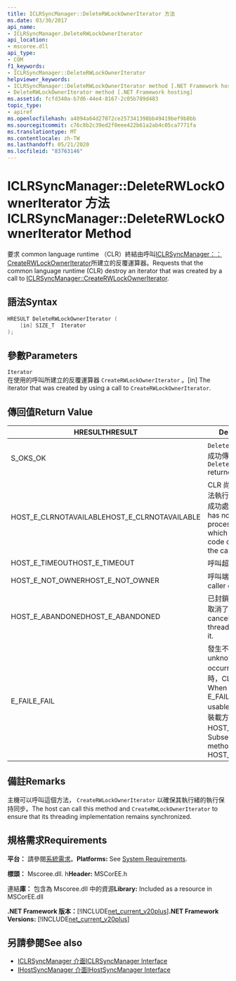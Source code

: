 ```yaml
---
title: ICLRSyncManager::DeleteRWLockOwnerIterator 方法
ms.date: 03/30/2017
api_name:
- ICLRSyncManager.DeleteRWLockOwnerIterator
api_location:
- mscoree.dll
api_type:
- COM
f1_keywords:
- ICLRSyncManager::DeleteRWLockOwnerIterator
helpviewer_keywords:
- ICLRSyncManager::DeleteRWLockOwnerIterator method [.NET Framework hosting]
- DeleteRWLockOwnerIterator method [.NET Framework hosting]
ms.assetid: fcfd340a-b7d6-44e4-8167-2c05b789d483
topic_type:
- apiref
ms.openlocfilehash: a4094a64d27072ce257341398bb49419bef9b8bb
ms.sourcegitcommit: c76c8b2c39ed2f0eee422b61a2ab4c05ca7771fa
ms.translationtype: MT
ms.contentlocale: zh-TW
ms.lasthandoff: 05/21/2020
ms.locfileid: "83763146"
---
```

# <a name="iclrsyncmanagerdeleterwlockowneriterator-method"></a><span data-ttu-id="73959-102">ICLRSyncManager::DeleteRWLockOwnerIterator 方法</span><span class="sxs-lookup"><span data-stu-id="73959-102">ICLRSyncManager::DeleteRWLockOwnerIterator Method</span></span>
<span data-ttu-id="73959-103">要求 common language runtime （CLR）終結由呼叫[ICLRSyncManager：： CreateRWLockOwnerIterator](iclrsyncmanager-createrwlockowneriterator-method.md)所建立的反覆運算器。</span><span class="sxs-lookup"><span data-stu-id="73959-103">Requests that the common language runtime (CLR) destroy an iterator that was created by a call to [ICLRSyncManager::CreateRWLockOwnerIterator](iclrsyncmanager-createrwlockowneriterator-method.md).</span></span>  
  
## <a name="syntax"></a><span data-ttu-id="73959-104">語法</span><span class="sxs-lookup"><span data-stu-id="73959-104">Syntax</span></span>  
  
```cpp  
HRESULT DeleteRWLockOwnerIterator (  
    [in] SIZE_T  Iterator  
);  
```  
  
## <a name="parameters"></a><span data-ttu-id="73959-105">參數</span><span class="sxs-lookup"><span data-stu-id="73959-105">Parameters</span></span>  
 `Iterator`  
 <span data-ttu-id="73959-106">在使用的呼叫所建立的反覆運算器 `CreateRWLockOwnerIterator` 。</span><span class="sxs-lookup"><span data-stu-id="73959-106">[in] The iterator that was created by using a call to `CreateRWLockOwnerIterator`.</span></span>  
  
## <a name="return-value"></a><span data-ttu-id="73959-107">傳回值</span><span class="sxs-lookup"><span data-stu-id="73959-107">Return Value</span></span>  
  
|<span data-ttu-id="73959-108">HRESULT</span><span class="sxs-lookup"><span data-stu-id="73959-108">HRESULT</span></span>|<span data-ttu-id="73959-109">Description</span><span class="sxs-lookup"><span data-stu-id="73959-109">Description</span></span>|  
|-------------|-----------------|  
|<span data-ttu-id="73959-110">S_OK</span><span class="sxs-lookup"><span data-stu-id="73959-110">S_OK</span></span>|<span data-ttu-id="73959-111">`DeleteRWLockOwnerIterator`已成功傳回。</span><span class="sxs-lookup"><span data-stu-id="73959-111">`DeleteRWLockOwnerIterator` returned successfully.</span></span>|  
|<span data-ttu-id="73959-112">HOST_E_CLRNOTAVAILABLE</span><span class="sxs-lookup"><span data-stu-id="73959-112">HOST_E_CLRNOTAVAILABLE</span></span>|<span data-ttu-id="73959-113">CLR 尚未載入進程中，或處於無法執行 managed 程式碼或無法成功處理呼叫的狀態。</span><span class="sxs-lookup"><span data-stu-id="73959-113">The CLR has not been loaded into a process, or is in a state in which it cannot run managed code or successfully process the call.</span></span>|  
|<span data-ttu-id="73959-114">HOST_E_TIMEOUT</span><span class="sxs-lookup"><span data-stu-id="73959-114">HOST_E_TIMEOUT</span></span>|<span data-ttu-id="73959-115">呼叫超時。</span><span class="sxs-lookup"><span data-stu-id="73959-115">The call timed out.</span></span>|  
|<span data-ttu-id="73959-116">HOST_E_NOT_OWNER</span><span class="sxs-lookup"><span data-stu-id="73959-116">HOST_E_NOT_OWNER</span></span>|<span data-ttu-id="73959-117">呼叫端沒有擁有鎖定。</span><span class="sxs-lookup"><span data-stu-id="73959-117">The caller does not own the lock.</span></span>|  
|<span data-ttu-id="73959-118">HOST_E_ABANDONED</span><span class="sxs-lookup"><span data-stu-id="73959-118">HOST_E_ABANDONED</span></span>|<span data-ttu-id="73959-119">已封鎖的執行緒或光纖在等候時取消了事件。</span><span class="sxs-lookup"><span data-stu-id="73959-119">An event was canceled while a blocked thread or fiber was waiting on it.</span></span>|  
|<span data-ttu-id="73959-120">E_FAIL</span><span class="sxs-lookup"><span data-stu-id="73959-120">E_FAIL</span></span>|<span data-ttu-id="73959-121">發生不明的嚴重失敗。</span><span class="sxs-lookup"><span data-stu-id="73959-121">An unknown catastrophic failure occurred.</span></span> <span data-ttu-id="73959-122">當方法傳回 E_FAIL 時，CLR 就無法在進程內使用。</span><span class="sxs-lookup"><span data-stu-id="73959-122">When a method returns E_FAIL, the CLR is no longer usable within the process.</span></span> <span data-ttu-id="73959-123">對裝載方法的後續呼叫會傳回 HOST_E_CLRNOTAVAILABLE。</span><span class="sxs-lookup"><span data-stu-id="73959-123">Subsequent calls to hosting methods return HOST_E_CLRNOTAVAILABLE.</span></span>|  
  
## <a name="remarks"></a><span data-ttu-id="73959-124">備註</span><span class="sxs-lookup"><span data-stu-id="73959-124">Remarks</span></span>  
 <span data-ttu-id="73959-125">主機可以呼叫這個方法， `CreateRWLockOwnerIterator` 以確保其執行緒的執行保持同步。</span><span class="sxs-lookup"><span data-stu-id="73959-125">The host can call this method and `CreateRWLockOwnerIterator` to ensure that its threading implementation remains synchronized.</span></span>  
  
## <a name="requirements"></a><span data-ttu-id="73959-126">規格需求</span><span class="sxs-lookup"><span data-stu-id="73959-126">Requirements</span></span>  
 <span data-ttu-id="73959-127">**平台：** 請參閱[系統需求](../../get-started/system-requirements.md)。</span><span class="sxs-lookup"><span data-stu-id="73959-127">**Platforms:** See [System Requirements](../../get-started/system-requirements.md).</span></span>  
  
 <span data-ttu-id="73959-128">**標頭：** Mscoree.dll. h</span><span class="sxs-lookup"><span data-stu-id="73959-128">**Header:** MSCorEE.h</span></span>  
  
 <span data-ttu-id="73959-129">連結**庫：** 包含為 Mscoree.dll 中的資源</span><span class="sxs-lookup"><span data-stu-id="73959-129">**Library:** Included as a resource in MSCorEE.dll</span></span>  
  
 <span data-ttu-id="73959-130">**.NET Framework 版本：**[!INCLUDE[net_current_v20plus](../../../../includes/net-current-v20plus-md.md)]</span><span class="sxs-lookup"><span data-stu-id="73959-130">**.NET Framework Versions:** [!INCLUDE[net_current_v20plus](../../../../includes/net-current-v20plus-md.md)]</span></span>  
  
## <a name="see-also"></a><span data-ttu-id="73959-131">另請參閱</span><span class="sxs-lookup"><span data-stu-id="73959-131">See also</span></span>

- [<span data-ttu-id="73959-132">ICLRSyncManager 介面</span><span class="sxs-lookup"><span data-stu-id="73959-132">ICLRSyncManager Interface</span></span>](iclrsyncmanager-interface.md)
- [<span data-ttu-id="73959-133">IHostSyncManager 介面</span><span class="sxs-lookup"><span data-stu-id="73959-133">IHostSyncManager Interface</span></span>](ihostsyncmanager-interface.md)
